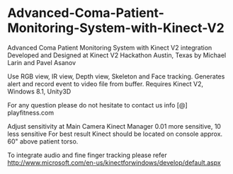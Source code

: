 # Advanced-Coma-Patient-Monitoring-System-with-Kinect-V2
Advanced Coma Patient Monitoring System with Kinect V2 integration
Developed and Designed at Kinect V2 Hackathon Austin, Texas by Michael Larin and Pavel Asanov

Use RGB view, IR view, Depth view, Skeleton and Face tracking. Generates alert and record event to video file from buffer.
Requires Kinect V2, Windows 8.1, Unity3D

For any question please do not hesitate to contact us info [@] playfitness.com

Adjust sensitivity at Main Camera Kinect Manager 0.01 more sensitive, 10 less sensitive
For best result Kinect should be located on console approx. 60" above patient torso.

To integrate audio and fine finger tracking please refer http://www.microsoft.com/en-us/kinectforwindows/develop/default.aspx
